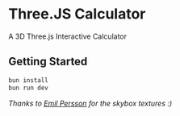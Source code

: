 # Three.JS Calculator 

A 3D Three.js Interactive Calculator

## Getting Started

```bash
bun install
bun run dev
```

_Thanks to [Emil Persson](https://www.humus.name/) for the skybox textures :)_
